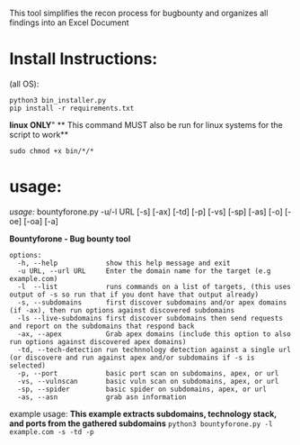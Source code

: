 This tool simplifies the recon process for bugbounty and organizes all findings into an Excel Document

# Install Instructions:

(all OS):
  ```
  python3 bin_installer.py
  pip install -r requirements.txt
  ```

**linux ONLY**" 
** This command MUST also be run for linux systems for the script to work**
  ```
  sudo chmod +x bin/*/*
  ```


# usage:

*usage:* bountyforone.py -u/-l URL [-s] [-ax] [-td] [-p] [-vs] [-sp] [-as] [-o] [-oe] [-oa] [-a]

**Bountyforone - Bug bounty tool**

```
options:
  -h, --help            show this help message and exit
  -u URL, --url URL     Enter the domain name for the target (e.g example.com)
  -l  --list            runs commands on a list of targets, (this uses output of -s so run that if you dont have that output already)
  -s, --subdomains      first discover subdomains and/or apex domains (if -ax), then run options against discovered subdomains
  -ls --live-subdomains first discover subdomains then send requests and report on the subdomains that respond back
  -ax, --apex           Grab apex domains (include this option to also run options against discovered apex domains)
  -td, --tech-detection run technnology detection against a single url (or discovere and run against apex and/or subdomains if -s is selected)
  -p, --port            basic port scan on subdomains, apex, or url
  -vs, --vulnscan       basic vuln scan on subdomains, apex, or url
  -sp, --spider         basic spider on subdomains, apex, or url
  -as, --asn            grab asn information
  ```


example usage:
  **This example extracts subdomains, technology stack, and ports from the gathered subdomains**
  `python3 bountyforone.py -l example.com -s -td -p`





